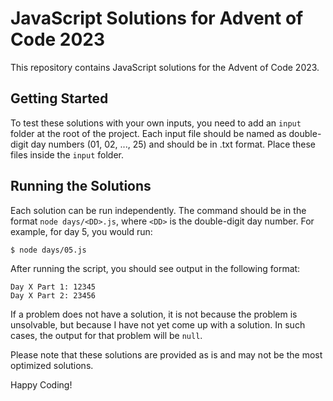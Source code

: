 # JavaScript Solutions for Advent of Code 2023

This repository contains JavaScript solutions for the Advent of Code 2023.

## Getting Started

To test these solutions with your own inputs, you need to add an `input` folder at the root of the project. Each input file should be named as double-digit day numbers (01, 02, ..., 25) and should be in .txt format. Place these files inside the `input` folder.

## Running the Solutions

Each solution can be run independently. The command should be in the format `node days/<DD>.js`, where `<DD>` is the double-digit day number. For example, for day 5, you would run:
```bash
$ node days/05.js
```

After running the script, you should see output in the following format:
```
Day X Part 1: 12345
Day X Part 2: 23456
```

If a problem does not have a solution, it is not because the problem is unsolvable, but because I have not yet come up with a solution. In such cases, the output for that problem will be `null`.

Please note that these solutions are provided as is and may not be the most optimized solutions.

Happy Coding!